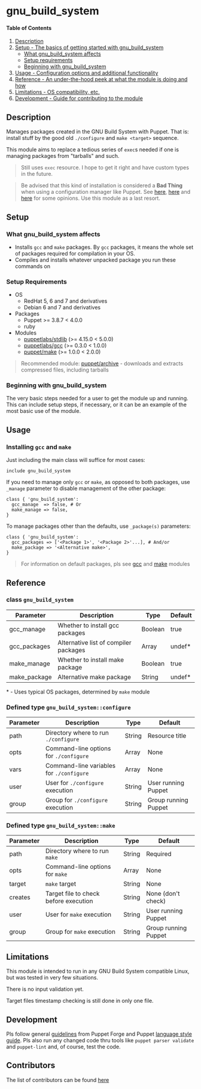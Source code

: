 # gnu_build_system

#### Table of Contents

1. [Description](#description)
1. [Setup - The basics of getting started with gnu_build_system](#setup)
    * [What gnu_build_system affects](#what-gnu_build_system-affects)
    * [Setup requirements](#setup-requirements)
    * [Beginning with gnu_build_system](#beginning-with-gnu_build_system)
1. [Usage - Configuration options and additional functionality](#usage)
1. [Reference - An under-the-hood peek at what the module is doing and how](#reference)
1. [Limitations - OS compatibility, etc.](#limitations)
1. [Development - Guide for contributing to the module](#development)

## Description

Manages packages created in the GNU Build System with Puppet. That is: install stuff by the good old `./configure` and `make <target>` sequence.

This module aims to replace a tedious series of `exec`s needed if one is managing packages from "tarballs" and such.

> Still uses `exec` resource. I hope to get it right and have custom types in the future.

> Be advised that this kind of installation is considered a **Bad Thing** when using a configuration manager like Puppet. See [here](https://ask.puppet.com/question/23/how-can-i-use-puppet-to-build-from-source/), [here](https://superuser.com/questions/415047/install-a-source-package-with-puppet) and [here](http://stackoverflow.com/questions/41425506/using-puppet-to-build-from-source) for some opinions. Use this module as a last resort.

## Setup

### What gnu_build_system affects

- Installs `gcc` and `make` packages. By `gcc` packages, it means the whole set of packages required for compilation in your OS.
- Compiles and installs whatever unpacked package you run these commands on

### Setup Requirements

- OS
  - RedHat 5, 6 and 7 and derivatives
  - Debian 6 and 7 and derivatives
- Packages
  - Puppet >= 3.8.7 < 4.0.0
  - ruby
- Modules
  - [puppetlabs/stdlib](https://forge.puppet.com/puppetlabs/stdlib) (>= 4.15.0 < 5.0.0)
  - [puppetlabs/gcc](https://forge.puppet.com/puppetlabs/gcc) (>= 0.3.0 < 1.0.0)
  - [puppet/make](https://forge.puppet.com/puppet/make) (>= 1.0.0 < 2.0.0)

> Recommended module: [puppet/archive](https://forge.puppet.com/puppet/archive) - downloads and extracts compressed files, including tarballs

### Beginning with gnu_build_system

The very basic steps needed for a user to get the module up and running. This
can include setup steps, if necessary, or it can be an example of the most
basic use of the module.

## Usage

### Installing `gcc` and `make`

Just including the main class will suffice for most cases:
```
include gnu_build_system
```

If you need to manage only `gcc` or `make`, as opposed to both packages, use `_manage` parameter to disable management of the other package:
```
class { 'gnu_build_system':
  gcc_manage  => false, # Or
  make_manage => false,
}
```

To manage packages other than the defaults, use `_package(s)` parameters:
```
class { 'gnu_build_system':
  gcc_packages => ['<Package 1>', '<Package 2>'...], # And/or
  make_package => '<Alternative make>',
}
```

> For information on default packages, pls see [gcc](https://forge.puppet.com/puppetlabs/gcc) and [make](https://forge.puppet.com/puppet/make) modules


## Reference

### class `gnu_build_system`

| Parameter    | Description                           | Type    | Default |
|--------------|---------------------------------------|---------|---------|
| gcc_manage   | Whether to install gcc packages       | Boolean | true    |
| gcc_packages | Alternative list of compiler packages | Array   | undef*  |
| make_manage  | Whether to install make package       | Boolean | true    |
| make_package | Alternative make package              | String  | undef*  |

\* - Uses typical OS packages, determined by `make` module

### Defined type `gnu_build_system::configure`

| Parameter    | Description                              | Type    | Default              |
|--------------|------------------------------------------|---------|----------------------|
| path         | Directory where to run `./configure`     | String  | Resource title       |
| opts         | Command-line options for `./configure`   | Array   | None                 |
| vars         | Command-line variables for `./configure` | Array   | None                 |
| user         | User for `./configure` execution         | String  | User running Puppet  |
| group        | Group for `./configure` execution        | String  | Group running Puppet |

### Defined type `gnu_build_system::make`

| Parameter    | Description                           | Type    | Default              |
|--------------|---------------------------------------|---------|----------------------|
| path         | Directory where to run `make`         | String  | Required             |
| opts         | Command-line options for `make`       | Array   | None                 |
| target       | `make` target                         | String  | None                 |
| creates      | Target file to check before execution | String  | None (don't check)   |
| user         | User for `make` execution             | String  | User running Puppet  |
| group        | Group for `make` execution            | String  | Group running Puppet |

## Limitations

This module is intended to run in any GNU Build System compatible Linux, but was tested in very few situations.

There is no input validation yet.

Target files timestamp checking is still done in only one file.

## Development

Pls follow general [guidelines](https://docs.puppet.com/forge/contributing.html) from Puppet Forge and Puppet [language style guide](https://docs.puppet.com/puppet/4.10/style_guide.html). Pls also run any changed code thru tools like `puppet parser validate` and `puppet-lint` and, of course, test the code.

## Contributors

The list of contributors can be found [here](https://github.com/EmersonPrado/gnu_build_system/graphs/contributors)
